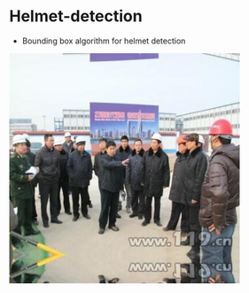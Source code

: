 # Helmet-detection
* Bounding box algorithm for helmet detection

![Helmet](./hard_hat_workers0.png)